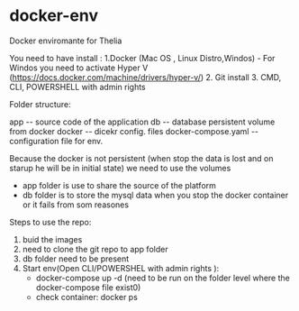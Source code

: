 # docker-env
Docker enviromante for Thelia 



You need to have install :
	1.Docker (Mac OS , Linux Distro,Windos)
	 - For Windos you need to activate Hyper V (https://docs.docker.com/machine/drivers/hyper-v/)
	2. Git install
	3. CMD, CLI, POWERSHELL with admin rights 


Folder structure:

app -- source code of the application
db -- database persistent volume from docker
docker -- dicekr config. files 
docker-compose.yaml -- configuration file for env.



Because the docker is not persistent (when stop the data is lost and on starup he will be in initial state) we need to use the volumes
 - app folder is use to share the source of the platform
 - db folder is to store the mysql data when you stop the docker container or it fails from som reasones

Steps to use the repo:
1. buid the images
2. need to clone the git repo to app folder
3. db folder need to be present
4. Start env(Open CLI/POWERSHEL with admin rights ):
   - docker-compose up -d (need to be run on the folder level where the docker-compose file exist0)
   - check container:
     docker ps






